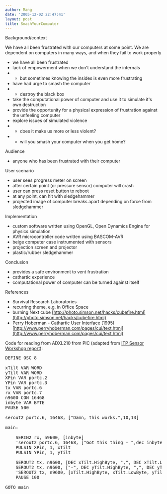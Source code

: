 ```yaml
---
author: Mang
date: '2005-12-02 22:47:41'
layout: post
title: SmashYourComputer
---
```


Background/context

We have all been frustrated with our computers at some point.  We are dependent on computers in many ways, and when they fail to work properly

* we have all been frustrated
* lack of empowerment when we don't understand the internals
* * but sometimes knowing the insides is even more frustrating
* have had urge to smash the computer
* * destroy the black box
* take the computational power of computer and use it to simulate it's own destruction
* provide the opportunity for a physical expression of frustration against the unfeeling computer
* explore issues of simulated violence
* * does it make us more or less violent?
* * will you smash your computer when you get home?

Audience

* anyone who has been frustrated with their computer

User scenario

* user sees progress meter on screen
* after certain point (or pressure sensor) computer will crash
* user can press reset button to reboot
* at any point, can hit with sledgehammer
* projected image of computer breaks apart depending on force from sledgehammer

Implementation

* custom software written using OpenGL, Open Dynamics Engine for physics simulation
* AVR microcontroller code written using BASCOM-AVR
* beige computer case instrumented with sensors
* projection screen and projector
* plastic/rubber sledgehammer

Conclusion

* provides a safe environment to vent frustration
* cathartic experience
* computational power of computer can be turned against itself

References

* Survival Research Laboratories
* recurring theme, e.g. in Office Space
* burning Next cube [http://photo.simson.net/hacks/cubefire.html](http://photo.simson.net/hacks/cubefire.html)
* Perry Hoberman - Cathartic User Interface (1995) [http://www.perryhoberman.com/pages/cui/text.html](http://www.perryhoberman.com/pages/cui/text.html)

Code for reading from ADXL210 from PIC (adapted from [ITP Sensor Workshop report](http://itp.nyu.edu/physcomp/sensors/Code/ADXL202Processing)):

<pre>
DEFINE OSC 8

xTilt VAR WORD
yTilt VAR WORD
XPin VAR portc.2
YPin VAR portc.3
tx VAR portc.6
rx VAR portc.7
n9600 CON 16468
inbyte VAR BYTE
PAUSE 500

serout2 portc.6, 16468, ["Damn, this works.",10,13]

main:

	SERIN2 rx, n9600, [inbyte]
    'serout2 portc.6, 16468, ["Got this thing - ",dec inbyte, 10,13]	
	PULSIN XPin, 1, xTilt
	PULSIN YPin, 1, yTilt

    SEROUT2 tx, n9600, [DEC xTilt.HighByte, ",", DEC xTilt.LowByte]
    SEROUT2 tx, n9600, ["-", DEC yTilt.HighByte, ",", DEC yTilt.LowByte, 10,13]
	'SEROUT2 tx, n9600, [xTilt.HighByte, xTilt.LowByte, yTilt.HighByte, yTilt.LowByte]
	PAUSE 100

GOTO main
</pre>
